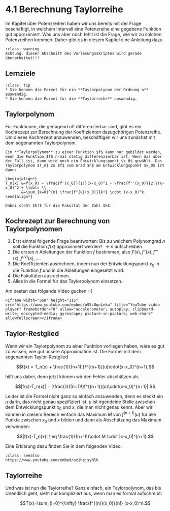 # 4.1 Berechnung Taylorreihe

Im Kapitel über Potenzreihen haben wir uns bereits mit der Frage beschäftigt, in
welchem Intervall eine Potenzreihe eine gegebene Funktion gut approximiert. Was
uns aber noch fehlt ist die Frage, wie wir zu solchen Potenzreihen kommen. Daher
gibt es in diesem Kapitel eine Anleitung dazu.

```{admonition} Warnung
:class: warning
Achtung, dieser Abschnitt des Vorlesungsskriptes wird gerade überarbeitet!!!
```

## Lernziele 

```{admonition} Lernziele
:class: tip
* Sie kennen die Formel für ein **Taylorpolynom der Ordnung n** auswendig.
* Sie kennen die Formel für die **Taylorreihe** auswendig.
```


## Taylorpolynom

Für Funktionen, die genügend oft differenzierbar sind, gibt es ein Kochrezept
zur Berechnung der Koeffizienten dazugehörigen Potenzreihe. Um dieses Kochrezept
anzuwenden, beschäftigen wir uns zunächst mit dem sogenannten Taylorpolynom.

```{admonition} Was ist ... ein Taylorpolynom?
Ein **Taylorpolynom** zu einer Funktion $f$ kann nur gebildet werden, wenn die Funktion $f$ n-mal stetig differenzierbar ist. Wenn das aber der Fall ist, dann wird noch ein Entwicklungspunkt $x_0$ gewählt. Das Taylorpolynom $T_n$ zu $f$ vom Grad $n$ am Entwicklungspunkt $x_0$ ist dann:

\begin{align*}
T_n(x) &=f(x_0) + \frac{f'(x_0)}{1!}(x-x_0)^1 + \frac{f''(x_0)}{2!}(x-x_0)^2 + \ldots \\
       &=\sum_{k=0}^{n} \frac{f^{k}(x_0)}{k!} \cdot (x-x_0)^k.
\end{align*}

Dabei steht $k!$ für die Fakultät der Zahl $k$.
```



## Kochrezept zur Berechnung von Taylorpolynomen

1. Erst einmal folgende Frage beantworten: Bis zu welchem Polynomgrad $n$ soll die Funktion $f(x)$ approximiert werden? $\rightarrow n$ aufschreiben
2. Die ersten $n$ Ableitungen der Funktion $f$ bestimmen, also $f'(x), f''(x), f'''(x), f^{(iv)}(x), \ldots$.
3. Die Koeffizienten ausrechnen, indem nun der Entwicklungspunkt $x_0$ in die Funktion $f$ und in die Ableitungen eingesetzt wird.
4. Die Fakultäten ausrechnen.
5. Alles in die Formel für das Taylorpolynom einsetzen.

Am besten das folgende Video gucken :-)

```{dropdown} Video zu "Taylorpolynom berechnen" von Mathematrick
<iframe width="560" height="315" src="https://www.youtube.com/embed/o95cOqnLekw" title="YouTube video player" frameborder="0" allow="accelerometer; autoplay; clipboard-write; encrypted-media; gyroscope; picture-in-picture; web-share" allowfullscreen></iframe>
```

## Taylor-Restglied 

Wenn wir ein Taylorpolynom zu einer Funktion vorliegen haben, wäre es gut zu wissen, wie gut unsere Approximation ist. Die Formel mit dem sogenannten Taylor-Restglied 

$$f(x) = T_n(x) + \frac{1}{(n+1)!}f^{(n+1)}(u)\cdot(x-x_0)^{n+1},$$

hilft uns dabei, denn jetzt können wir den Fehler abschätzen als

$$|f(x)-T_n(x)| = |\frac{1}{(n+1)!}f^{(n+1)}(u)\cdot(x-x_0)^{n+1}|.$$



Leider ist die Formel nicht ganz so einfach anzuwenden, denn es steckt ein $u$ darin, das nicht genau spezifiziert ist. $u$ ist irgendeine Stelle zwischen dem Entwicklungspunkt $x_0$ und $x$, die man nicht genau kennt. Aber wir können in diesem Bereich einfach das Maximum $M$ von $f^{(n+1)}(u)$ für alle Punkte zwischen $x_0$ und $x$ bilden und dann als Abschätzung das Maximum verwenden:

$$|f(x)-T_n(x)| \leq \frac{1}{(n+1)!}\cdot M \cdot |x-x_0|^{n+1}.$$
 
Eine Erklärung dazu finden Sie in dem folgenden Video.

```{admonition} Video
:class: seealso
https://www.youtube.com/embed/oz1hejsyNlk
```

## Taylorreihe

Und was ist nun die Taylorreihe? Ganz einfach, ein Taylorpolynom, das bis Unendlich geht, sieht nur kompliziert aus, wenn man es formal aufschreibt:

$$T(x)=\sum_{i=0}^{\infty} \frac{f^{(n)}(x_0)}{n!} (x-x_0)^n.$$

